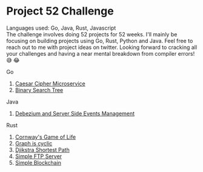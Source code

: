 #   Project 52 Challenge
Languages used: Go, Java, Rust, Javascript<br>
The challenge involves doing 52 projects for 52 weeks. I'll mainly be focusing on building projects using Go, Rust, Python and Java.
Feel free to reach out to me with project ideas on twitter. Looking forward to cracking all your challenges and having a near mental breakdown 
from compiler errors!😅 😂

Go
1. [Caesar Cipher Microservice](https://github.com/Zeddling/caesar_cipher_microservice)
2. [Binary Search Tree](https://github.com/Zeddling/binary_search_tree)

Java
1. [Debezium and Server Side Events Management](https://github.com/Zeddling/debezium_listener)

Rust
1. [Cornway's Game of Life](https://github.com/Zeddling/wasm-game-of-life)
2. [Graph is cyclic](https://github.com/Zeddling/graphs)
3. [Djikstra Shortest Path](https://github.com/Zeddling/djikstra)
4. [Simple FTP Server](https://github.com/Zeddling/rust_ftp)
5. [Simple Blockchain](https://github.com/Zeddling/simple_blockchain)
